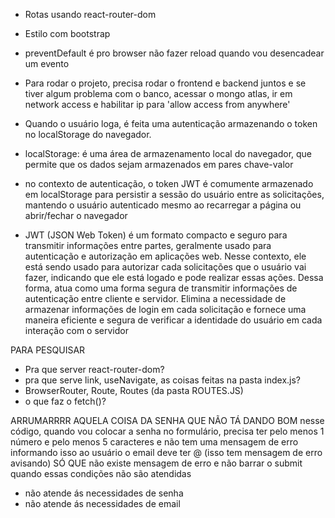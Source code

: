 - Rotas usando react-router-dom
- Estilo com bootstrap
- preventDefault é pro browser não fazer reload quando vou desencadear um evento

- Para rodar o projeto, precisa rodar o frontend e backend juntos e se tiver algum problema com o banco, acessar o mongo atlas, ir em network access e habilitar ip para 'allow access from anywhere'

- Quando o usuário loga, é feita uma autenticação armazenando o token no localStorage do navegador. 
- localStorage: é uma área de armazenamento local do navegador, que permite que os dados sejam armazenados em pares chave-valor 
- no contexto de autenticação, o token JWT é comumente armazenado em localStorage para persistir a sessão do usuário entre as solicitações, mantendo o usuário autenticado mesmo ao recarregar a página ou abrir/fechar o navegador
- JWT (JSON Web Token) é um formato compacto e seguro para transmitir informações entre partes, geralmente usado para autenticação e autorização em aplicações web. Nesse contexto, ele está sendo usado para autorizar cada solicitações que o usuário vai fazer, indicando que ele está logado e pode realizar essas ações. Dessa forma, atua como uma forma segura de transmitir informações de autenticação entre cliente e servidor. Elimina a necessidade de armazenar informações de login em cada solicitação e fornece uma maneira eficiente e segura de verificar a identidade do usuário em cada interação com o servidor 

PARA PESQUISAR 
- Pra que server react-router-dom? 
- pra que serve link, useNavigate, as coisas feitas na pasta index.js?
- BrowserRouter, Route, Routes (da pasta ROUTES.JS)
- o que faz o fetch()? 

ARRUMARRRR AQUELA COISA DA SENHA QUE NÃO TÁ DANDO BOM 
nesse código, quando vou colocar a senha no formulário, precisa ter pelo menos 1 número e pelo menos 5 caracteres e não tem uma mensagem de erro informando isso ao usuário 
o email deve ter @ (isso tem mensagem de erro avisando) 
SÓ QUE não existe mensagem de erro e não barrar o submit quando essas condições não são atendidas 
- não atende ás necessidades de senha 
- não atende ás necessidades de email 